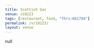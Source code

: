 ```yaml
---
title: Scottish Gas
venue: v18223
tags: [restaurant, food, "fhrs:661794"]
permalink: /v/18223/
layout: venue
---
```

null